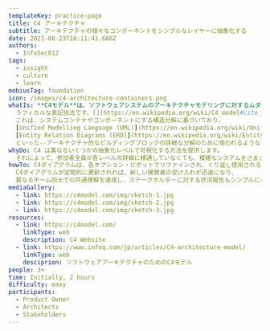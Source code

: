 ```yaml
---
templateKey: practice-page
title: C4 アーキテクチャ
subtitle: アーキテクチャの様々なコンポーネントをシンプルなレイヤーに抽象化する
date: 2021-08-23T16:11:41.686Z
authors:
  - InfoSec812
tags:
  - insight
  - culture
  - learn
mobiusTag: foundation
icon: /images/c4-architecture-containers.png
whatIs: **C4モデル**は、ソフトウェアシステムのアーキテクチャモデリングに対するムダのないグ
  ラフィカルな表記技法です。[](https://en.wikipedia.org/wiki/C4_model#cite_note-:0-1)
  これは、システムコンテナやコンポーネントにする構造分解に基づいており、
  [Unified Modelling Language (UML)](https://en.wikipedia.org/wiki/Unified_Modeling_Language "Unified Modeling Language") や
  [Entity Relation Diagrams (ERD)](https://en.wikipedia.org/wiki/Entity%E2%80%93relationship_model "Entity–relationship model")
  といった--アーキテクチャ的なビルディングブロックの詳細な分解のために使われるような--既存のモデリング技術に依存しています。
whyDo: C4 は異なるいくつかの抽象化レベルで可視化する方法を提供します。
  それによって、参加者全員が各レベルの詳細に精通していなくても、複雑なシステムをさまざまなレベルで議論できるようになります。
howTo: C4ダイアグラムは、各オプション・ピボットでリファインされ、くり返し使用される必要があります。
  C4ダイアグラムが定期的に更新されれば、新しい開発者の受け入れが迅速になり、
  異なるチーム同士での共通理解を達成し、ステークホルダーに対する状況報告もシンプルになります。
mediaGallery:
  - link: https://c4model.com/img/sketch-1.jpg
  - link: https://c4model.com/img/sketch-2.jpg
  - link: https://c4model.com/img/sketch-3.jpg
resources:
  - link: https://c4model.com/
    linkType: web
    description: C4 Website
  - link: https://www.infoq.com/jp/articles/C4-architecture-model/
    linkType: web
    desciprion: ソフトウェアアーキテクチャのためのC4モデル
people: 3+
time: Initially, 2 hours
difficulty: easy
participants:
  - Product Owner
  - Architects
  - Stakeholders
---
```

